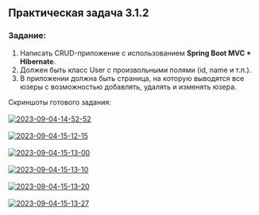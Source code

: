 ## Практическая задача 3.1.2

### Задание:
1. Написать CRUD-приложение с использованием **Spring Boot MVC + Hibernate**.
2. Должен быть класс User с произвольными полями (id, name и т.п.).
3. В приложении должна быть страница, на которую выводятся все юзеры с возможностью добавлять, удалять и изменять юзера.

Скриншоты готового задания:
<br><br>
<a href="https://ibb.co/DYLfMFx"><img src="https://i.ibb.co/xY3qgbp/2023-09-04-14-52-52.png" alt="2023-09-04-14-52-52" border="0" /></a>
<br><br>
<a href="https://ibb.co/NZ6fNZZ"><img src="https://i.ibb.co/V2WbC22/2023-09-04-15-12-15.png" alt="2023-09-04-15-12-15" border="0" /></a>
<br><br>
<a href="https://ibb.co/jhpwXvz"><img src="https://i.ibb.co/sjB1YvC/2023-09-04-15-13-00.png" alt="2023-09-04-15-13-00" border="0" /></a>
<br><br>
<a href="https://ibb.co/SKgVPx2"><img src="https://i.ibb.co/NLqWs3X/2023-09-04-15-13-10.png" alt="2023-09-04-15-13-10" border="0" /></a>
<br><br>
<a href="https://ibb.co/SRTSYhk"><img src="https://i.ibb.co/jgKt0cC/2023-09-04-15-13-20.png" alt="2023-09-04-15-13-20" border="0" /></a>
<br><br>
<a href="https://ibb.co/g3QHLhZ"><img src="https://i.ibb.co/37VG9Qm/2023-09-04-15-13-27.png" alt="2023-09-04-15-13-27" border="0" /></a>
